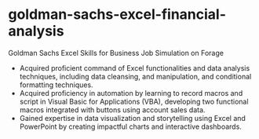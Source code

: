 # goldman-sachs-excel-financial-analysis
Goldman Sachs Excel Skills for Business Job Simulation on Forage
- Acquired proficient command of Excel functionalities and data analysis techniques, including data cleansing, and manipulation, and conditional formatting techniques.
- Acquired proficiency in automation by learning to record macros and script in Visual Basic for Applications (VBA), developing two functional macros integrated with buttons using account sales data.
- Gained expertise in data visualization and storytelling using Excel and PowerPoint by creating impactful charts and interactive dashboards.
  
